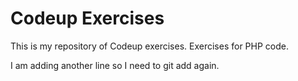 # Codeup Exercises

This is my repository of Codeup exercises. Exercises for PHP code.

I am adding another line so I need to git add again.